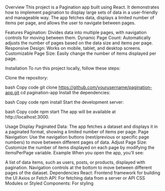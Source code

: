 Overview
This project is a Pagination app built using React. It demonstrates how to implement pagination to display large sets of data in a user-friendly and manageable way. The app fetches data, displays a limited number of items per page, and allows the user to navigate between pages.

Features
Pagination: Divides data into multiple pages, with navigation controls for moving between them.
Dynamic Page Count: Automatically adjusts the number of pages based on the data size and items per page.
Responsive Design: Works on mobile, tablet, and desktop screens.
Customizable Page Size: Easily change the number of items displayed per page.

Installation
To run this project locally, follow these steps:

Clone the repository:

bash
Copy code
git clone https://github.com/yourusername/pagination-app.git
cd pagination-app
Install the dependencies:

bash
Copy code
npm install
Start the development server:

bash
Copy code
npm start
The app will be available at http://localhost:3000.

Usage
Display Paginated Data: The app fetches a dataset and displays it in a paginated format, showing a limited number of items per page.
Page Navigation: Use the navigation buttons (next/previous or specific page numbers) to move between different pages of data.
Adjust Page Size: Customize the number of items displayed on each page by modifying the itemsPerPage variable.
Example
When you open the app, you’ll see:

A list of data items, such as users, posts, or products, displayed with pagination.
Navigation controls at the bottom to move between different pages of the dataset.
Dependencies
React: Frontend framework for building the UI
Axios or Fetch API: For fetching data from a server or API
CSS Modules or Styled Components: For styling


